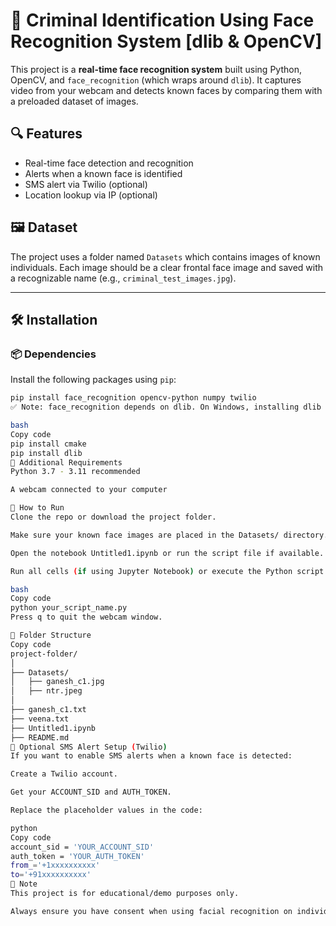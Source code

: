 # 🧠 Criminal Identification Using Face Recognition System [dlib & OpenCV]

This project is a **real-time face recognition system** built using Python, OpenCV, and `face_recognition` (which wraps around `dlib`). It captures video from your webcam and detects known faces by comparing them with a preloaded dataset of images.

## 🔍 Features

- Real-time face detection and recognition
- Alerts when a known face is identified
- SMS alert via Twilio (optional)
- Location lookup via IP (optional)

## 🖼 Dataset

The project uses a folder named `Datasets` which contains images of known individuals. Each image should be a clear frontal face image and saved with a recognizable name (e.g., `criminal_test_images.jpg`).

---

## 🛠 Installation

### 📦 Dependencies

Install the following packages using `pip`:

```bash
pip install face_recognition opencv-python numpy twilio
✅ Note: face_recognition depends on dlib. On Windows, installing dlib may require Visual C++ Build Tools. If you face issues, try:

bash
Copy code
pip install cmake
pip install dlib
🔧 Additional Requirements
Python 3.7 - 3.11 recommended

A webcam connected to your computer

🚀 How to Run
Clone the repo or download the project folder.

Make sure your known face images are placed in the Datasets/ directory.

Open the notebook Untitled1.ipynb or run the script file if available.

Run all cells (if using Jupyter Notebook) or execute the Python script:

bash
Copy code
python your_script_name.py
Press q to quit the webcam window.

📂 Folder Structure
Copy code
project-folder/
│
├── Datasets/
│   ├── ganesh_c1.jpg
│   ├── ntr.jpeg
│
├── ganesh_c1.txt
├── veena.txt
├── Untitled1.ipynb
├── README.md
📱 Optional SMS Alert Setup (Twilio)
If you want to enable SMS alerts when a known face is detected:

Create a Twilio account.

Get your ACCOUNT_SID and AUTH_TOKEN.

Replace the placeholder values in the code:

python
Copy code
account_sid = 'YOUR_ACCOUNT_SID'
auth_token = 'YOUR_AUTH_TOKEN'
from_='+1xxxxxxxxxx'
to='+91xxxxxxxxxx'
🔐 Note
This project is for educational/demo purposes only.

Always ensure you have consent when using facial recognition on individuals.
